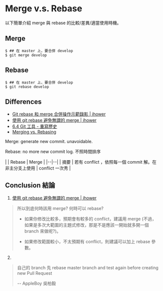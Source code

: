 # Merge v.s. Rebase

以下簡單介紹 merge 與 rebase 的比較/差異/適當使用時機。

## Merge

    $ ## 在 master 上，要合併 develop
    $ git merge develop


## Rebase

    $ ## 在 master 上，要合併 develop
    $ git rebase develop


## Differences


- [Git rebase 和 merge 合併操作示範錄影 | ihower](https://ihower.tw/blog/archives/6704)
- [使用 git rebase 避免無謂的 merge | ihower](https://ihower.tw/blog/archives/3843)
- [6.4 Git 工具 - 重寫歷史](http://git-scm.com/book/zh-tw/v1/Git-%E5%B7%A5%E5%85%B7-%E9%87%8D%E5%AF%AB%E6%AD%B7%E5%8F%B2)
- [Merging vs. Rebasing](https://www.atlassian.com/git/tutorials/merging-vs-rebasing/)

Merge: generate new commit. unavoidable.

Rebase: no more new commit log. 不照時間排序


|  | Rebase | Merge |
|--|--|
| 摘要 | 若有 conflict ，依照每一個 commit 解。在非主分支上使用 | conflict 一次秀 |


## Conclusion 結論

1. [使用 git rebase 避免無謂的 merge | ihower](https://ihower.tw/blog/archives/3843)

> 所以到底何時該用 merge? 何時可以 rebase?
>
> - 如果你修改比較多，預期會有較多的 conflict，建議用 merge (不過，如果是多次大範圍的主題式修改，那是不是應該一開始就多開一個 branch 來做呢?)。
>
> - 如果修改範圍較小，不太預期有 conflict，則建議可以加上 rebase 參數。


2.

> 自己的 branch 先 rebase master branch and test again before creating new Pull Request
>
> -- AppleBoy 吳柏毅
